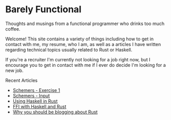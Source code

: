 # Barely Functional
<div class="front-subtitle"> Thoughts and musings from a functional programmer who drinks too much
coffee.</div>

Welcome! This site contains a variety of things including how to get in
contact with me, my resume, who I am, as well as a articles I have written
regarding technical topics usually related to Rust or Haskell.

If you're a recruiter I'm currently not looking for a job right now, but
I encourage you to get in contact with me if I ever do decide I'm
looking for a new job.

<div class="recent">

Recent Articles

- [Schemers - Exercise 1](/posts/scheme-ex1.html)
- [Schemers - Input](/posts/scheme-input.html)
- [Using Haskell in Rust](/posts/rust-haskell.html)
- [FFI with Haskell and Rust](/posts/haskell-rust.html)
- [Why you should be blogging about Rust](/posts/blog-about-rust.html)

</div>
